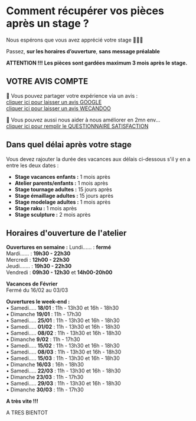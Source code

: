 # Comment récupérer vos pièces après un stage ?

Nous espérons que vous avez apprécié votre stage 🙏🙏🙏   

Passez, **sur les horaires d’ouverture**, **sans message préalable**   

**ATTENTION !!! Les pièces sont gardées maximum 3 mois après le stage.**   



## VOTRE AVIS COMPTE

🙏 Vous pouvez partager votre expérience via un avis :     
[cliquer ici pour laisser un avis GOOGLE](https://g.page/fansdeterre/review?gm)   
[cliquer ici pour laisser un avis WECANDOO](https://wecandoo.fr/atelier/initiation-ceramique-tour-decor-emaillage)  

🙏 Vous pouvez aussi nous aider à nous améliorer en 2mn env...   
[cliquer ici pour remplir le QUESTIONNAIRE SATISFACTION](https://forms.office.com/r/ZMh5YtCtj7)
 
 
## Dans quel délai après votre stage  

Vous devez rajouter la durée des vacances aux délais ci-dessous s'il y en a entre les deux dates :  
- **Stage vacances enfants :** 1 mois après 
- **Atelier parents/enfants :** 1 mois après 
- **Stage tournage adultes :** 15 jours après 
- **Stage émaillage adultes :** 15 jours après 
- **Stage modelage adultes :** 1 mois après 
- **Stage raku :** 1 mois après 
- **Stage sculpture :**  2 mois après  
  

## Horaires d'ouverture de l'atelier      

**Ouvertures en semaine :**
Lundi...... : **fermé**   
Mardi...... : **19h30 - 22h30**   
Mercredi : **12h00 - 22h30**   
Jeudi....... : **19h30 - 22h30**   
Vendredi : **09h30 - 12h30** et **14h00-20h00**   

**Vacances de Février**   
Fermé du 16/02 au 03/03   

**Ouvertures le week-end :**   
• Samedi..... **18/01** : 11h - 13h30 et 16h - 18h30   
• Dimanche **19/01** : 11h - 17h30   
• Samedi..... **25/01** : 11h - 13h30 et 16h - 18h30   
• Samedi..... **01/02** : 11h - 13h30 et 16h - 18h30   
• Samedi..... **08/02** : 11h - 13h30 et 16h - 18h30   
• Dimanche **9/02** : 11h - 17h30   
• Samedi..... **15/02** : 11h - 13h30 et 16h - 18h30   
• Samedi..... **08/03** : 11h - 13h30 et 16h - 18h30   
• Samedi..... **15/03** : 11h - 13h30 et 16h - 18h30   
• Dimanche **16/03** : 16h - 18h30   
• Samedi..... **22/03** : 11h - 13h30 et 16h - 18h30   
• Dimanche **23/03** : 11h - 17h30   
• Samedi..... **29/03** : 11h - 13h30 et 16h - 18h30   
• Dimanche **30/03** : 11h - 17h30    
  
   
**A très vite !!!**

  

 
 
  
A TRES BIENTOT  

